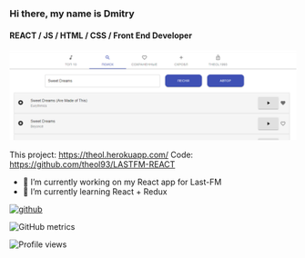 ### Hi there, my name is Dmitry
####  REACT / JS / HTML / CSS / Front End Developer

![last project](https://github.com/theol93/theol93/blob/main/lastfm-photo.png)
 
 This project: https://theol.herokuapp.com/
 Code: https://github.com/theol93/LASTFM-REACT
 
- 🔭 I’m currently working on my React app for Last-FM 
- 🌱 I’m currently learning React + Redux 


[<img src='https://cdn.jsdelivr.net/npm/simple-icons@3.0.1/icons/github.svg' alt='github' height='40'>](https://github.com/theol93)  

![GitHub metrics](https://metrics.lecoq.io/theol93)  

![Profile views](https://gpvc.arturio.dev/theol93)  
